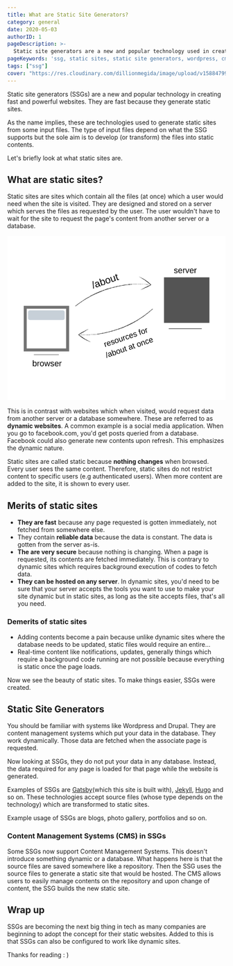 ```yaml
---
title: What are Static Site Generators?
category: general
date: 2020-05-03
authorID: 1
pageDescription: >-
  Static site generators are a new and popular technology used in creating fast, powerful and secured static sites.
pageKeywords: 'ssg, static sites, static site generators, wordpress, cms, drupal, gatsby, hugo, jekyll'
tags: ["ssg"]
cover: "https://res.cloudinary.com/dillionmegida/image/upload/v1588479985/images/thewebfor5/SSGs_gzcmxa.png"
---
```


Static site generators (SSGs) are a new and popular technology in creating fast and powerful websites. They are fast because they generate static sites.

As the name implies, these are technologies used to generate static sites from some input files. The type of input files depend on what the SSG supports but the sole aim is to develop (or transform) the files into static contents.

Let's briefly look at what static sites are.

## What are static sites?

Static sites are sites which contain all the files (at once) which a user would need when the site is visited. They are designed and stored on a server which serves the files as requested by the user. The user wouldn't have to wait for the site to request the page's content from another server or a database.

![Illustration of server fetching a page from a server](./fetch-from-server.png)

This is in contrast with websites which when visited, would request data from another server or a database somewhere. These are referred to as **dynamic websites**. A common example is a social media application. When you go to facebook.com, you'd get posts queried from a database. Facebook could also generate new contents upon refresh. This emphasizes the dynamic nature.

Static sites are called static because **nothing changes** when browsed. Every user sees the same content. Therefore, static sites do not restrict content to specific users (e.g authenticated users). When more content are added to the site, it is shown to every user.

## Merits of static sites

- **They are fast** because any page requested is gotten immediately, not fetched from somewhere else.
- They contain **reliable data** because the data is constant. The data is gotten from the server as-is.
- **The are very secure** because nothing is changing. When a page is requested, its contents are fetched immediately. This is contrary to dynamic sites which requires background execution of codes to fetch data.
- **They can be hosted on any server**. In dynamic sites, you'd need to be sure that your server accepts the tools you want to use to make your site dynamic but in static sites, as long as the site accepts files, that's all you need.

### Demerits of static sites

- Adding contents become a pain because unlike dynamic sites where the database needs to be updated, static files would require an entire...
- Real-time content like notifications, updates, generally things which require a background code running are not possible because everything is static once the page loads.

Now we see the beauty of static sites. To make things easier, SSGs were created.

## Static Site Generators

You should be familiar with systems like Wordpress and Drupal. They are content management systems which put your data in the database. They work dynamically. Those data are fetched when the associate page is requested.

Now looking at SSGs, they do not put your data in any database. Instead, the data required for any page is loaded for that page while the website is generated.

Examples of SSGs are [Gatsby](https://gatsbyjs.org)(which this site is built with), [Jekyll](https://jekyllrb.com/), [Hugo](https://gohugo.io/) and so on. These technologies accept source files (whose type depends on the technology) which are transformed to static sites.

Example usage of SSGs are blogs, photo gallery, portfolios and so on.

### Content Management Systems (CMS) in SSGs

Some SSGs now support Content Management Systems. This doesn't introduce something dynamic or a database. What happens here is that the source files are saved somewhere like a repository. Then the SSG uses the source files to generate a static site that would be hosted. The CMS allows users to easily manage contents on the repository and upon change of content, the SSG builds the new static site.

## Wrap up

SSGs are becoming the next big thing in tech as many companies are beginning to adopt the concept for their static websites. Added to this is that SSGs can also be configured to work like dynamic sites.

Thanks for reading : )
